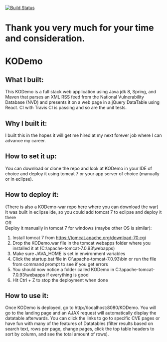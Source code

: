 [![Build Status](https://travis-ci.com/MysticGoten/KODemo.svg?branch=master)](https://travis-ci.com/MysticGoten/KODemo)


# Thank you very much for your time and consideration.

# KODemo

## What I built:
This KODemo is a full stack web application using Java jdk 8, Spring, and Maven 
that parses an XML RSS feed from the National Vulnerability Database (NVD) and 
presents it on a web page in a jQuery DataTable using React. CI with Travis CI is 
passing and so are the unit tests.

## Why I built it:
I built this in the hopes it will get me hired at my next forever job where I can 
advance my career.

## How to set it up:
You can download or clone the repo and look at KODemo in your IDE of choice and deploy 
it using tomcat 7 or your app server of choice (manually or in eclipse).

## How to deploy it:
(There is also a KODemo-war repo here where you can download the war)<br/>
It was built in eclipse ide, so you could add tomcat 7 to eclipse and deploy it there<br/>
OR<br/>
Deploy it manually in tomcat 7 for windows (maybe other OS is similar):
1. Install tomcat 7 from https://tomcat.apache.org/download-70.cgi
2. Drop the KODemo.war file in the tomcat webapps folder where you installed it 
at (C:\apache-tomcat-7.0.93\webapps)
3. Make sure JAVA_HOME is set in environment variables
4. Click the startup.bat file in C:\apache-tomcat-7.0.93\bin or run the file from 
command prompt to see if you get errors
5. You should now notice a folder called KODemo in C:\apache-tomcat-
7.0.93\webapps if everything is good
6. Hit Ctrl + Z to stop the deployment when done

## How to use it:
Once KODemo is deployed, go to http://localhost:8080/KODemo. You will go to the 
landing page and an AJAX request will automatically display the datatable 
afterwards. You can click the links to go to specific CVE pages or have fun with 
many of the features of Datatables (filter results based on search text, rows per 
page, change pages, click the top table headers to sort by column, and see the 
total amount of rows).
